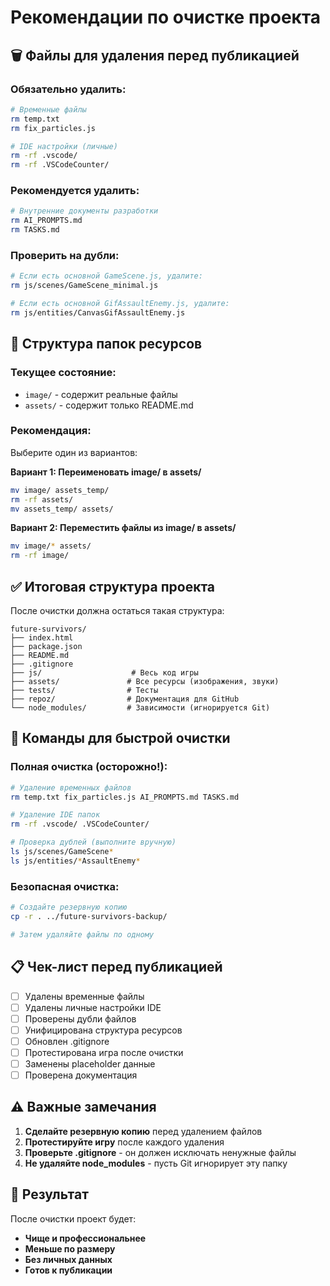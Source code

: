 # Рекомендации по очистке проекта

## 🗑️ Файлы для удаления перед публикацией

### Обязательно удалить:
```bash
# Временные файлы
rm temp.txt
rm fix_particles.js

# IDE настройки (личные)
rm -rf .vscode/
rm -rf .VSCodeCounter/
```

### Рекомендуется удалить:
```bash
# Внутренние документы разработки
rm AI_PROMPTS.md
rm TASKS.md
```

### Проверить на дубли:
```bash
# Если есть основной GameScene.js, удалите:
rm js/scenes/GameScene_minimal.js

# Если есть основной GifAssaultEnemy.js, удалите:
rm js/entities/CanvasGifAssaultEnemy.js
```

## 📁 Структура папок ресурсов

### Текущее состояние:
- `image/` - содержит реальные файлы
- `assets/` - содержит только README.md

### Рекомендация:
Выберите один из вариантов:

**Вариант 1: Переименовать image/ в assets/**
```bash
mv image/ assets_temp/
rm -rf assets/
mv assets_temp/ assets/
```

**Вариант 2: Переместить файлы из image/ в assets/**
```bash
mv image/* assets/
rm -rf image/
```

## ✅ Итоговая структура проекта

После очистки должна остаться такая структура:
```
future-survivors/
├── index.html
├── package.json
├── README.md
├── .gitignore
├── js/                    # Весь код игры
├── assets/               # Все ресурсы (изображения, звуки)
├── tests/                # Тесты
├── repoz/                # Документация для GitHub
└── node_modules/         # Зависимости (игнорируется Git)
```

## 🔧 Команды для быстрой очистки

### Полная очистка (осторожно!):
```bash
# Удаление временных файлов
rm temp.txt fix_particles.js AI_PROMPTS.md TASKS.md

# Удаление IDE папок
rm -rf .vscode/ .VSCodeCounter/

# Проверка дублей (выполните вручную)
ls js/scenes/GameScene*
ls js/entities/*AssaultEnemy*
```

### Безопасная очистка:
```bash
# Создайте резервную копию
cp -r . ../future-survivors-backup/

# Затем удаляйте файлы по одному
```

## 📋 Чек-лист перед публикацией

- [ ] Удалены временные файлы
- [ ] Удалены личные настройки IDE
- [ ] Проверены дубли файлов
- [ ] Унифицирована структура ресурсов
- [ ] Обновлен .gitignore
- [ ] Протестирована игра после очистки
- [ ] Заменены placeholder данные
- [ ] Проверена документация

## ⚠️ Важные замечания

1. **Сделайте резервную копию** перед удалением файлов
2. **Протестируйте игру** после каждого удаления
3. **Проверьте .gitignore** - он должен исключать ненужные файлы
4. **Не удаляйте node_modules** - пусть Git игнорирует эту папку

## 🎯 Результат

После очистки проект будет:
- **Чище и профессиональнее**
- **Меньше по размеру**
- **Без личных данных**
- **Готов к публикации**